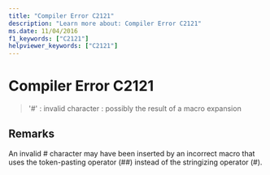 ```yaml
---
title: "Compiler Error C2121"
description: "Learn more about: Compiler Error C2121"
ms.date: 11/04/2016
f1_keywords: ["C2121"]
helpviewer_keywords: ["C2121"]
---
```

# Compiler Error C2121

> '#' : invalid character : possibly the result of a macro expansion

## Remarks

An invalid # character may have been inserted by an incorrect macro that uses the token-pasting operator (##) instead of the stringizing operator (#).
